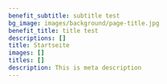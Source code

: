 ```yaml
---
benefit_subtitle: subtitle test
bg_image: images/background/page-title.jpg
benefit_title: title test
descriptions: []
title: Startseite
images: []
titles: []
description: This is meta description
---
```

